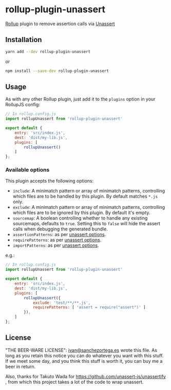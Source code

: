 # rollup-plugin-unassert

[Rollup](http://www.rollupjs.org) plugin to remove assertion calls via [Unassert](https://github.com/unassert-js/unassert)

## Installation

```bash
yarn add --dev rollup-plugin-unassert
```
or
```bash
npm install --save-dev rollup-plugin-unassert
```


## Usage

As with any other Rollup plugin, just add it to the `plugins` option in your RollupJS config:

```js
// In rollup.config.js
import rollupUnassert from 'rollup-plugin-unassert'

export default {
	entry: 'src/index.js',
	dest: 'dist/my-lib.js',
	plugins: [
		rollupUnassert()
	]
};
```

### Available options

This plugin accepts the following options:
* `include`: A minimatch pattern or array of minimatch patterns, controlling which files are to be handled by this plugin. By default matches `*.js` only.
* `exclude`: A minimatch pattern or array of minimatch patterns, controlling which files are to be ignored by this plugin. By default it's empty.
* `sourcemap`: A boolean controlling whether to handle any existing sourcemaps, defaults to `true`. Setting this to `false` will hide the assert calls when debugging the generated bundle.
* `assertionPatterns`: as per [unassert options](https://github.com/unassert-js/unassert#options).
* `requirePatterns`: as per [unassert options](https://github.com/unassert-js/unassert#options).
* `importPatterns`: as per [unassert options](https://github.com/unassert-js/unassert#options).

e.g.:

```js
// In rollup.config.js
import rollupUnassert from 'rollup-plugin-unassert'

export default {
	entry: 'src/index.js',
	dest: 'dist/my-lib.js',
	plugins: [
		rollupUnassert({
			exclude: 'test/**/**.js',
			requirePatterns: [ 'assert = require("assert")' ]
		}),
	]
};
```

## License

"THE BEER-WARE LICENSE":
<ivan@sanchezortega.es> wrote this file. As long as you retain this notice you
can do whatever you want with this stuff. If we meet some day, and you think
this stuff is worth it, you can buy me a beer in return.


Also, thanks for Takuto Wada for https://github.com/unassert-js/unassertify , from
which this project takes a lot of the code to wrap unassert.

